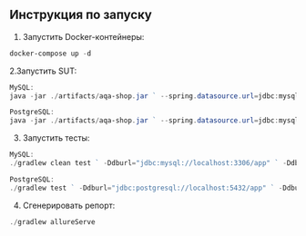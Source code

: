 ## Инструкция по запуску

1. Запустить Docker-контейнеры:
```PowerShell
docker-compose up -d
```

2.Запустить SUT:

```PowerShell
MySQL:
java -jar ./artifacts/aqa-shop.jar ` --spring.datasource.url=jdbc:mysql://localhost:3306/app

PostgreSQL:
java -jar ./artifacts/aqa-shop.jar ` --spring.datasource.url=jdbc:mysql://localhost:5432/app
```

3. Запустить тесты:
```PowerShell
MySQL:
./gradlew clean test ` -Ddburl="jdbc:mysql://localhost:3306/app" ` -Ddbuser="app" ` -Ddbpassword="pass"

PostgreSQL:
./gradlew test ` -Ddburl="jdbc:postgresql://localhost:5432/app" ` -Ddbuser="app" ` -Ddbpassword="pass"
```

4. Сгенерировать репорт:
```PowerShell
./gradlew allureServe
```